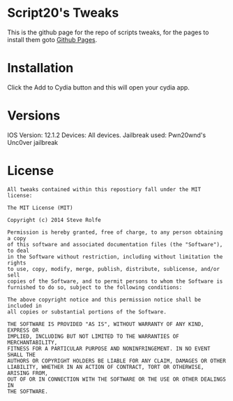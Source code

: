 # Script20's Tweaks
This is the github page for the repo of scripts tweaks, for the pages to install them goto [Github Pages](https://xean00796.github.io/repo/).

# Installation

Click the Add to Cydia button and this will open your cydia app.

# Versions
IOS Version: 12.1.2
Devices: All devices.
Jailbreak used: Pwn20wnd's Unc0ver jailbreak

# License
    All tweaks contained within this repostiory fall under the MIT license:

    The MIT License (MIT)

    Copyright (c) 2014 Steve Rolfe

    Permission is hereby granted, free of charge, to any person obtaining a copy
    of this software and associated documentation files (the "Software"), to deal
    in the Software without restriction, including without limitation the rights
    to use, copy, modify, merge, publish, distribute, sublicense, and/or sell
    copies of the Software, and to permit persons to whom the Software is
    furnished to do so, subject to the following conditions:

    The above copyright notice and this permission notice shall be included in
    all copies or substantial portions of the Software.

    THE SOFTWARE IS PROVIDED "AS IS", WITHOUT WARRANTY OF ANY KIND, EXPRESS OR
    IMPLIED, INCLUDING BUT NOT LIMITED TO THE WARRANTIES OF MERCHANTABILITY,
    FITNESS FOR A PARTICULAR PURPOSE AND NONINFRINGEMENT. IN NO EVENT SHALL THE
    AUTHORS OR COPYRIGHT HOLDERS BE LIABLE FOR ANY CLAIM, DAMAGES OR OTHER
    LIABILITY, WHETHER IN AN ACTION OF CONTRACT, TORT OR OTHERWISE, ARISING FROM,
    OUT OF OR IN CONNECTION WITH THE SOFTWARE OR THE USE OR OTHER DEALINGS IN
    THE SOFTWARE.
